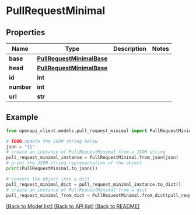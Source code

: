 # PullRequestMinimal


## Properties

Name | Type | Description | Notes
------------ | ------------- | ------------- | -------------
**base** | [**PullRequestMinimalBase**](PullRequestMinimalBase.md) |  | 
**head** | [**PullRequestMinimalBase**](PullRequestMinimalBase.md) |  | 
**id** | **int** |  | 
**number** | **int** |  | 
**url** | **str** |  | 

## Example

```python
from openapi_client.models.pull_request_minimal import PullRequestMinimal

# TODO update the JSON string below
json = "{}"
# create an instance of PullRequestMinimal from a JSON string
pull_request_minimal_instance = PullRequestMinimal.from_json(json)
# print the JSON string representation of the object
print(PullRequestMinimal.to_json())

# convert the object into a dict
pull_request_minimal_dict = pull_request_minimal_instance.to_dict()
# create an instance of PullRequestMinimal from a dict
pull_request_minimal_from_dict = PullRequestMinimal.from_dict(pull_request_minimal_dict)
```
[[Back to Model list]](../README.md#documentation-for-models) [[Back to API list]](../README.md#documentation-for-api-endpoints) [[Back to README]](../README.md)


